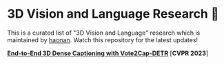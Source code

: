 # 3D Vision and Language Research 🧊
This is a curated list of "3D Vision and Language" research which is maintained by [haonan](https://github.com/zchoi). Watch this repository for the latest updates!



[**End-to-End 3D Dense Captioning with Vote2Cap-DETR**](https://arxiv.org/pdf/2301.02508.pdf) [**CVPR 2023**] <br>
